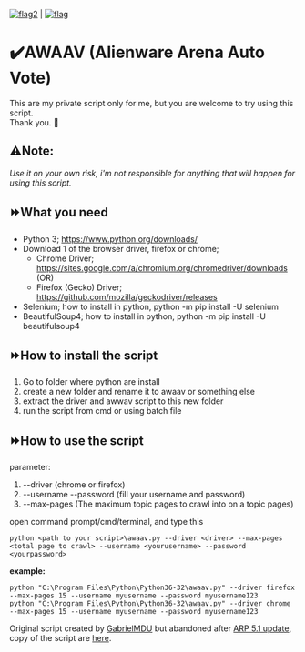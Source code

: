 [![flag2](https://s05.flagcounter.com/mini/QkT3ad/bg_FFFFFF/txt_000000/border_CCCCCC/flags_0)](http://bit.ly/QkT3ad) | [![flag](https://s04.flagcounter.com/mini/XVpR/bg_FFFFFF/txt_000000/border_CCCCCC/flags_0/)](https://info.flagcounter.com/XVpR)
# ✔️AWAAV (Alienware Arena Auto Vote) 
This are my private script only for me, but you are welcome to try using this script.                 
Thank you. 💖


## ⚠️Note:                         
*Use it on your own risk, i'm not responsible for anything that will happen for using this script.*            


## ⏩What you need                        
- Python 3; https://www.python.org/downloads/           
- Download 1 of the browser driver, firefox or chrome;                  
  - Chrome Driver; https://sites.google.com/a/chromium.org/chromedriver/downloads (OR)                
  - Firefox (Gecko) Driver; https://github.com/mozilla/geckodriver/releases                
- Selenium; how to install in python, python -m pip install -U selenium             
- BeautifulSoup4; how to install in python, python -m pip install -U beautifulsoup4                         


## ⏩How to install the script                          
1. Go to folder where python are install
2. create a new folder and rename it to awaav or something else
3. extract the driver and awwav script to this new folder
4. run the script from cmd or using batch file


## ⏩How to use the script                          
parameter:
1. --driver (chrome or firefox)                   
2. --username --password (fill your username and password)                    
3. --max-pages (The maximum topic pages to crawl into on a topic pages)                    

open command prompt/cmd/terminal, and type this                           
```                 
python <path to your script>\awaav.py --driver <driver> --max-pages <total page to crawl> --username <yourusername> --password <yourpassword>          
```                 
**example:**
```
python "C:\Program Files\Python\Python36-32\awaav.py" --driver firefox --max-pages 15 --username myusername --password myusername123     
python "C:\Program Files\Python\Python36-32\awaav.py" --driver chrome --max-pages 15 --username myusername --password myusername123       
```




Original script created by [GabrielMDU](https://github.com/gabrielmdu/) but abandoned after [ARP 5.1 update](https://eu.alienwarearena.com/ucf/show/1813336/boards/gaming-news/News/arp-5-1), copy of the script are [here](/old).
